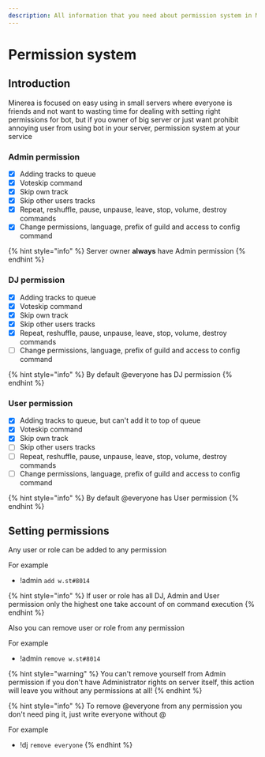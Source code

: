 ```yaml
---
description: All information that you need about permission system in Minerea
---
```


# Permission system

## Introduction

Minerea is focused on easy using in small servers where everyone is friends and not want to wasting time for dealing with setting right permissions for bot, but if you owner of big server or just want prohibit annoying user from using bot in your server, permission system at your service

### Admin permission

* [x] Adding tracks to queue
* [x] Voteskip command
* [x] Skip own track
* [x] Skip other users tracks
* [x] Repeat, reshuffle, pause, unpause, leave, stop, volume, destroy commands
* [x] Change permissions, language, prefix of guild and access to config command

{% hint style="info" %}
Server owner **always** have Admin permission
{% endhint %}

### DJ permission

* [x] Adding tracks to queue
* [x] Voteskip command
* [x] Skip own track
* [x] Skip other users tracks
* [x] Repeat, reshuffle, pause, unpause, leave, stop, volume, destroy commands
* [ ] Change permissions, language, prefix of guild and access to config command

{% hint style="info" %}
By default @everyone has DJ permission
{% endhint %}

### User permission

* [x] Adding tracks to queue, but can't add it to top of queue
* [x] Voteskip command
* [x] Skip own track
* [ ] Skip other users tracks
* [ ] Repeat, reshuffle, pause, unpause, leave, stop, volume, destroy commands
* [ ] Change permissions, language, prefix of guild and access to config command

{% hint style="info" %}
By default @everyone has User permission
{% endhint %}

## Setting permissions

Any user or role can be added to any permission

For example

* !admin `add w.st#8014`

{% hint style="info" %}
If user or role has all DJ, Admin and User permission only the highest one take account of on command execution
{% endhint %}

Also you can remove user or role from any permission

For example

* !admin `remove w.st#8014`

{% hint style="warning" %}
You can't remove yourself from Admin permission if you don't have Administrator rights on server itself, this action will leave you without any permissions at all!
{% endhint %}

{% hint style="info" %}
To remove @everyone from any permission you don't need ping it, just write everyone without @

  
For example 

* !dj `remove everyone`
{% endhint %}

